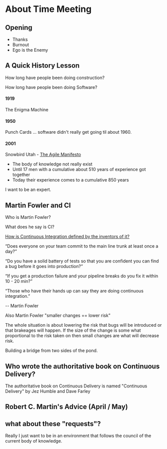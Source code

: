 # About Time Meeting

## Opening

- Thanks
- Burnout
- Ego is the Enemy

## A Quick History Lesson

How long have people been doing construction?

How long have people been doing Software?

#### 1919
The Enigma Machine

#### 1950
Punch Cards ... software didn't really get going til about 1960.

#### 2001
Snowbird Utah - [The Agile Manifesto](https://agilemanifesto.org/)

- The body of knowledge not really exist
- Until 17 men with a cumulative about 510 years of experience got together
- Today their experience comes to a cumulative 850 years

I want to be an expert. 

## Martin Fowler and CI

Who is Martin Fowler?

What does he say is CI?

[How is Continuous Integration defined by the inventors of it?](https://youtu.be/aoMfbgF2D_4?t=570)

“Does everyone on your team commit to the main line trunk at least once a day?”

“Do you have a solid battery of tests so that you are confident you can find a
bug before it goes into production?”

“If you get a production failure and your pipeline breaks do you fix it within 10 - 20 min?”

“Those who have their hands up can say they are doing continuous integration.”

-- Martin Fowler

Also Martin Fowler "smaller changes == lower risk"

The whole situation is about lowering the risk that bugs will be introduced or that brakeages will happen. If the size of the change is some what proportional to the risk taken on then small changes are what will decrease risk.

Building a bridge from two sides of the pond. 


## Who wrote the authoritative book on Continuous Delivery?
The authoritative book on Continuous Delivery is named "Continuous Delivery" by Jez Humble and Dave Farley

## Robert C. Martin's Advice (April / May)

<!-- Tristan,

I just saw this in my inbox.  (My email is a challenge at best).  

I know this is a month late, and I imagine you have come to terms with the
situation and made the best decision you could make.  So my advice, at this
point, is probably out of date.

Nevertheless, here’s what I think.  You need a new job.  The value system you
are using is opposed to the value system of those you work with.  This is not
stable, and will cause you no end of stress and disappointment.

I would not do anything rash.  Simply look around for a new place of employment
that has a value system closer to your own.  Once you have found it, leave your
current employment on good terms.  Write a complimentary resignation letter
saying what a wonderful experience and great opportunity it was to work there. 

Robert C. Martin -->

## what about these "requests"?

Really I just want to be in an environment that follows the council of the current body of knowledge.
